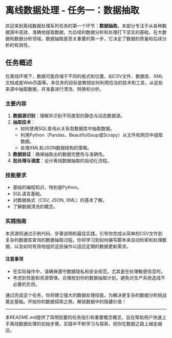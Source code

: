 # 离线数据处理 - 任务一：数据抽取

欢迎来到离线数据处理系列任务的第一个环节：**数据抽取**。本部分专注于从各种数据源中高效、准确地提取数据，为后续的数据分析和处理打下坚实的基础。在大数据和数据分析领域，数据抽取是至关重要的第一步，它决定了数据的质量和后续分析的有效性。

## 任务概述

在离线环境下，数据可能存储于不同的格式和位置，如CSV文件、数据库、XML文档或是Web页面等。本任务的目标是教授如何利用恰当的技术和工具，从这些来源中抽取数据，并准备进行清洗、转换和分析。

### 主要内容

1. **数据源识别**：理解并识别不同类型的静态与动态数据源。
2. **抽取技术**：
   - 如何使用SQL查询从关系型数据库中抽取数据。
   - 利用Python（Pandas、BeautifulSoup或Scrapy）从文件和网页中提取数据。
   - 处理XML和JSON数据结构的策略。
3. **数据验证**：确保抽取出的数据完整性与准确性。
4. **批处理与调度**：设计离线数据抽取的自动化流程。

### 技能要求

- 基础的编程知识，特别是Python。
- SQL语言基础。
- 对数据格式（CSV, JSON, XML）的基本了解。
- 了解数据清洗的概念。

### 实践指南

本资源将通过示例代码、步骤说明和最佳实践，引导你完成从简单的CSV文件到复杂的数据库查询的数据抽取过程。你将学习到如何编写脚本来自动检索和处理数据，以及如何有效地组织这些操作以适应定期的数据更新需求。

#### 注意事项

- 在实际操作中，请确保遵守数据隐私和安全规范，尤其是在处理敏感信息时。
- 考虑到性能和资源管理，合理规划你的数据抽取计划，避免对生产系统造成不必要的负担。

通过完成这个任务，你将建立强大的数据处理技能，为解决更复杂的数据分析挑战奠定基础。开始你的数据探索之旅，解锁数据中的隐藏价值！

---

本README.md提供了简明扼要的任务指引和重要概念概览，旨在帮助用户快速上手离线数据处理的初始步骤。实践中不断学习与探索，祝你在数据之路上越走越远。

